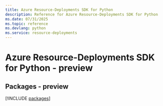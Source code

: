```yaml
---
title: Azure Resource-Deployments SDK for Python
description: Reference for Azure Resource-Deployments SDK for Python
ms.date: 07/31/2025
ms.topic: reference
ms.devlang: python
ms.service: resource-deployments
---
```

# Azure Resource-Deployments SDK for Python - preview
## Packages - preview
[!INCLUDE [packages](resource-deployments-index.md)]